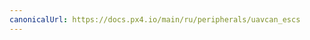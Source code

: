```yaml
---
canonicalUrl: https://docs.px4.io/main/ru/peripherals/uavcan_escs
---
```


<Redirect to="../dronecan/escs" />
